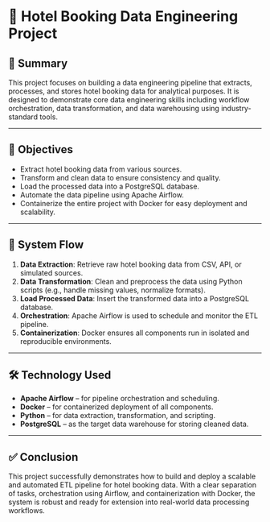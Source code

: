 # 🏨 Hotel Booking Data Engineering Project

## 📌 Summary

This project focuses on building a data engineering pipeline that extracts, processes, and stores hotel booking data for analytical purposes. It is designed to demonstrate core data engineering skills including workflow orchestration, data transformation, and data warehousing using industry-standard tools.

---

## 🎯 Objectives

- Extract hotel booking data from various sources.
- Transform and clean data to ensure consistency and quality.
- Load the processed data into a PostgreSQL database.
- Automate the data pipeline using Apache Airflow.
- Containerize the entire project with Docker for easy deployment and scalability.

---

## 🔄 System Flow

1. **Data Extraction**: Retrieve raw hotel booking data from CSV, API, or simulated sources.
2. **Data Transformation**: Clean and preprocess the data using Python scripts (e.g., handle missing values, normalize formats).
3. **Load Processed Data**: Insert the transformed data into a PostgreSQL database.
4. **Orchestration**: Apache Airflow is used to schedule and monitor the ETL pipeline.
5. **Containerization**: Docker ensures all components run in isolated and reproducible environments.


---

## 🛠 Technology Used

- **Apache Airflow** – for pipeline orchestration and scheduling.
- **Docker** – for containerized deployment of all components.
- **Python** – for data extraction, transformation, and scripting.
- **PostgreSQL** – as the target data warehouse for storing cleaned data.

---

## ✅ Conclusion

This project successfully demonstrates how to build and deploy a scalable and automated ETL pipeline for hotel booking data. With a clear separation of tasks, orchestration using Airflow, and containerization with Docker, the system is robust and ready for extension into real-world data processing workflows.
